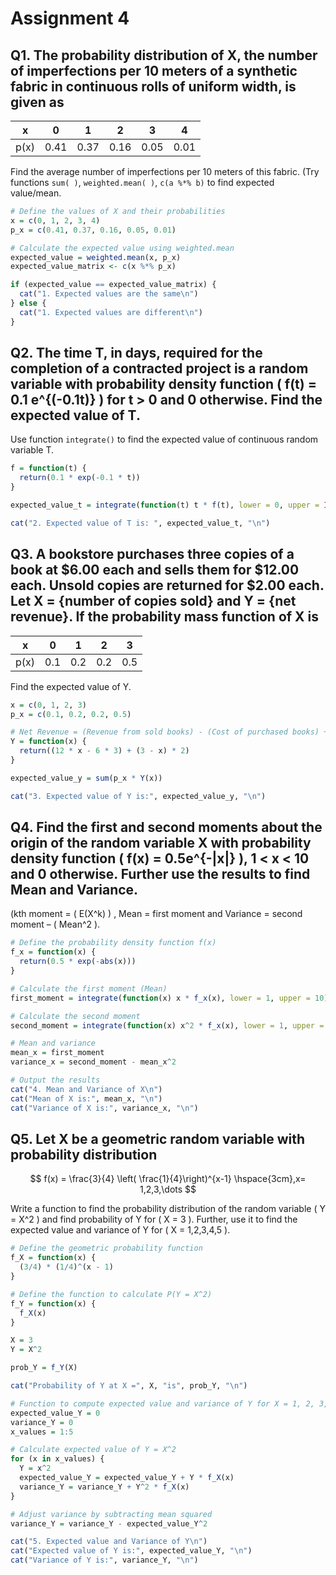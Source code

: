 # Assignment 4

## Q1. The probability distribution of X, the number of imperfections per 10 meters of a synthetic fabric in continuous rolls of uniform width, is given as

| x   | 0   | 1   | 2   | 3   | 4   |
|-----|-----|-----|-----|-----|-----|
| p(x)| 0.41| 0.37| 0.16| 0.05| 0.01|

Find the average number of imperfections per 10 meters of this fabric.
(Try functions `sum( )`, `weighted.mean( )`, `c(a %*% b)` to find expected value/mean.
  ```R
  # Define the values of X and their probabilities
  x = c(0, 1, 2, 3, 4)
  p_x = c(0.41, 0.37, 0.16, 0.05, 0.01)

  # Calculate the expected value using weighted.mean
  expected_value = weighted.mean(x, p_x)
  expected_value_matrix <- c(x %*% p_x)

  if (expected_value == expected_value_matrix) {
    cat("1. Expected values are the same\n")
  } else {
    cat("1. Expected values are different\n")
  }
  ```

## Q2. The time T, in days, required for the completion of a contracted project is a random variable with probability density function \( f(t) = 0.1 e^{(-0.1t)} \) for t > 0 and 0 otherwise. Find the expected value of T.
Use function `integrate()` to find the expected value of continuous random variable T.
  ```R
  f = function(t) {
    return(0.1 * exp(-0.1 * t))
  }

  expected_value_t = integrate(function(t) t * f(t), lower = 0, upper = Inf)$value

  cat("2. Expected value of T is: ", expected_value_t, "\n")
  ```

## Q3. A bookstore purchases three copies of a book at $6.00 each and sells them for $12.00 each. Unsold copies are returned for $2.00 each. Let X = {number of copies sold} and Y = {net revenue}. If the probability mass function of X is

| x    | 0   | 1   | 2   | 3   |
|------|-----|-----|-----|-----|
| p(x) | 0.1 | 0.2 | 0.2 | 0.5 |

Find the expected value of Y.
  ```R
  x = c(0, 1, 2, 3)
  p_x = c(0.1, 0.2, 0.2, 0.5)

  # Net Revenue = (Revenue from sold books) - (Cost of purchased books) + (Refund from unsold books)
  Y = function(x) {
    return((12 * x - 6 * 3) + (3 - x) * 2)
  }

  expected_value_y = sum(p_x * Y(x))

  cat("3. Expected value of Y is:", expected_value_y, "\n")
  ```

## Q4. Find the first and second moments about the origin of the random variable X with probability density function \( f(x) = 0.5e^{-|x|} \), 1 < x < 10 and 0 otherwise. Further use the results to find Mean and Variance.
(kth moment = \( E(X^k) \) , Mean = first moment and Variance = second moment – \( Mean^2 \).
  ```R
  # Define the probability density function f(x)
  f_x = function(x) {
    return(0.5 * exp(-abs(x)))
  }

  # Calculate the first moment (Mean)
  first_moment = integrate(function(x) x * f_x(x), lower = 1, upper = 10)$value

  # Calculate the second moment
  second_moment = integrate(function(x) x^2 * f_x(x), lower = 1, upper = 10)$value

  # Mean and variance
  mean_x = first_moment
  variance_x = second_moment - mean_x^2

  # Output the results
  cat("4. Mean and Variance of X\n")
  cat("Mean of X is:", mean_x, "\n")
  cat("Variance of X is:", variance_x, "\n")
  ```

## Q5. Let X be a geometric random variable with probability distribution
$$ f(x) = \frac{3}{4} \left( \frac{1}{4}\right)^{x-1} \hspace{3cm},x= 1,2,3,\dots $$

Write a function to find the probability distribution of the random variable \( Y = X^2 \) and
find probability of Y for \( X = 3 \). Further, use it to find the expected value and variance of
Y for \( X = 1,2,3,4,5 \).
  ```R
  # Define the geometric probability function
  f_X = function(x) {
    (3/4) * (1/4)^(x - 1)
  }

  # Define the function to calculate P(Y = X^2)
  f_Y = function(x) {
    f_X(x)
  }

  X = 3
  Y = X^2

  prob_Y = f_Y(X)

  cat("Probability of Y at X =", X, "is", prob_Y, "\n")

  # Function to compute expected value and variance of Y for X = 1, 2, 3, 4, 5
  expected_value_Y = 0
  variance_Y = 0
  x_values = 1:5

  # Calculate expected value of Y = X^2
  for (x in x_values) {
    Y = x^2
    expected_value_Y = expected_value_Y + Y * f_X(x)
    variance_Y = variance_Y + Y^2 * f_X(x)
  }

  # Adjust variance by subtracting mean squared
  variance_Y = variance_Y - expected_value_Y^2

  cat("5. Expected value and Variance of Y\n")
  cat("Expected value of Y is:", expected_value_Y, "\n")
  cat("Variance of Y is:", variance_Y, "\n")
  ```
